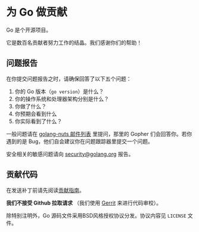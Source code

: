 # 为 Go 做贡献

<!--
# Contributing to Go

Go is an open source project.

It is the work of hundreds of contributors. We appreciate your help!
-->

Go 是个开源项目。

它是数百名贡献者努力工作的结晶。我们感谢你们的帮助！

<!--
## Filing issues

When filing an issue, make sure to answer these five questions:

1. What version of Go are you using (`go version`)?
2. What operating system and processor architecture are you using?
3. What did you do?
4. What did you expect to see?
5. What did you see instead?
-->

## 问题报告

在你提交问题报告之时，请确保回答了以下五个问题：

1. 你的 Go 版本（`go version`）是什么？
2. 你的操作系统和处理器架构分别是什么？
3. 你做了什么？
4. 你预期会看到什么
5. 你实际看到了什么？

<!--
General questions should go to the [golang-nuts mailing list](https://groups.google.com/group/golang-nuts) instead of the issue tracker.
The gophers there will answer or ask you to file an issue if you've tripped over a bug.
-->

一般问题请在 [golang-nuts 邮件列表](https://groups.google.com/group/golang-nuts)
里提问，那里的 Gopher 们会回答你。若你遇到的是 Bug，他们自会建议你在问题跟踪器里提交一个问题。

<!--
Sensitive security-related issues should be reported to [security@golang.org](mailto:security@golang.org).
-->

安全相关的敏感问题请向 [security@golang.org](mailto:security@golang.org) 报告。

<!--

## Contributing code

Please read the [Contribution Guidelines](https://golang.org/doc/contribute.html)
before sending patches.

**We do not accept GitHub pull requests**
(we use [Gerrit](https://code.google.com/p/gerrit/) instead for code review).

Unless otherwise noted, the Go source files are distributed under
the BSD-style license found in the LICENSE file.
-->

## 贡献代码

在发送补丁前请先阅读[贡献指南](https://golang.org/doc/contribute.html)。

**我们不接受 Github 拉取请求**
（我们使用 [Gerrit](https://code.google.com/p/gerrit/) 来进行代码审校）。

除特别注明外，Go 源码文件采用BSD风格授权协议分发。协议内容见 `LICENSE` 文件。
